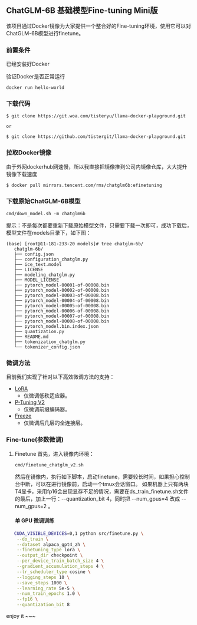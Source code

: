 ## ChatGLM-6B 基础模型Fine-tuning Mini版

该项目通过Docker镜像为大家提供一个整合好的Fine-tuning环境，使用它可以对ChatGLM-6B模型进行finetune。

### 前置条件
已经安装好Docker

验证Docker是否正常运行

```shell
docker run hello-world
```

### 下载代码

```shell
$ git clone https://git.woa.com/tisteryu/llama-docker-playground.git

or 

$ git clone https://github.com/tistergit/llama-docker-playground.git
```

### 拉取Docker镜像
   由于外网dockerhub网速慢，所以我直接把镜像推到公司内镜像仓库，大大提升镜像下载速度
   ```shell
   $ docker pull mirrors.tencent.com/rms/chatglm6b:efinetuning
   ```

### 下载原始ChatGLM-6B模型
   
   ```shell
   cmd/down_model.sh -m chatglm6b
   ```

   提示：不是每次都要重新下载原始模型文件，只需要下载一次即可，成功下载后，模型文件在models目录下，如下图：
   ```
   (base) [root@11-181-233-20 models]# tree chatglm-6b/
      chatglm-6b/
      ├── config.json
      ├── configuration_chatglm.py
      ├── ice_text.model
      ├── LICENSE
      ├── modeling_chatglm.py
      ├── MODEL_LICENSE
      ├── pytorch_model-00001-of-00008.bin
      ├── pytorch_model-00002-of-00008.bin
      ├── pytorch_model-00003-of-00008.bin
      ├── pytorch_model-00004-of-00008.bin
      ├── pytorch_model-00005-of-00008.bin
      ├── pytorch_model-00006-of-00008.bin
      ├── pytorch_model-00007-of-00008.bin
      ├── pytorch_model-00008-of-00008.bin
      ├── pytorch_model.bin.index.json
      ├── quantization.py
      ├── README.md
      ├── tokenization_chatglm.py
      └── tokenizer_config.json
   ```

### 微调方法

目前我们实现了针对以下高效微调方法的支持：

- [LoRA](https://arxiv.org/abs/2106.09685)
  - 仅微调低秩适应器。
- [P-Tuning V2](https://github.com/THUDM/P-tuning-v2)
  - 仅微调前缀编码器。
- [Freeze](https://arxiv.org/abs/2012.14913)
  - 仅微调后几层的全连接层。

### Fine-tune(参数微调)
   
1. Finetune
   首先，进入镜像内环境：
   ```shell
   cmd/finetune_chatglm_v2.sh
   ```
   然后在镜像内，执行如下脚本，启动finetune，需要较长时间，如果担心控制台中断，可以在进行镜像前，启动一个tmux会话窗口。
   如果机器上只有两块T4显卡，采用fp16会出现显存不足的情况，需要在ds_train_finetune.sh文件的最后，加上一行：--quantization_bit 4，同时把 --num_gpus=4 改成 --num_gpus=2 。

   #### 单 GPU 微调训练

```bash
   CUDA_VISIBLE_DEVICES=0,1 python src/finetune.py \
    --do_train \
    --dataset alpaca_gpt4_zh \
    --finetuning_type lora \
    --output_dir checkpoint \
    --per_device_train_batch_size 4 \
    --gradient_accumulation_steps 4 \
    --lr_scheduler_type cosine \
    --logging_steps 10 \
    --save_steps 1000 \
    --learning_rate 5e-5 \
    --num_train_epochs 1.0 \
    --fp16 \
    --quantization_bit 8
```


  enjoy it ~~~
